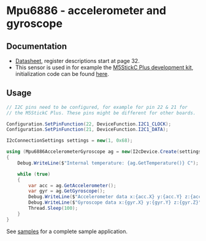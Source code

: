﻿# Mpu6886 - accelerometer and gyroscope

## Documentation

- [Datasheet](https://m5stack.oss-cn-shenzhen.aliyuncs.com/resource/docs/datasheet/core/MPU-6886-000193%2Bv1.1_GHIC_en.pdf), register descriptions start at page 32.
- This sensor is used in for example the [M5StickC Plus development kit](https://shop.m5stack.com/products/m5stickc-plus-esp32-pico-mini-iot-development-kit), initialization code can be found [here](https://github.com/m5stack/M5StickC/blob/3e00ecfa0897a432995a3f80874715cbe6ad60ee/src/utility/MPU6886.cpp#L32).

## Usage

```csharp
// I2C pins need to be configured, for example for pin 22 & 21 for 
// the M5StickC Plus. These pins might be different for other boards.

Configuration.SetPinFunction(22, DeviceFunction.I2C1_CLOCK);
Configuration.SetPinFunction(21, DeviceFunction.I2C1_DATA);

I2cConnectionSettings settings = new(1, 0x68);

using (Mpu6886AccelerometerGyroscope ag = new(I2cDevice.Create(settings)))
{
    Debug.WriteLine($"Internal temperature: {ag.GetTemperature()} C");

    while (true)
    {
        var acc = ag.GetAccelerometer();
        var gyr = ag.GetGyroscope();
        Debug.WriteLine($"Accelerometer data x:{acc.X} y:{acc.Y} z:{acc.Z}");
        Debug.WriteLine($"Gyroscope data x:{gyr.X} y:{gyr.Y} z:{gyr.Z}");
        Thread.Sleep(100);
    }
}
```

See [samples](samples/README.md) for a complete sample application.
